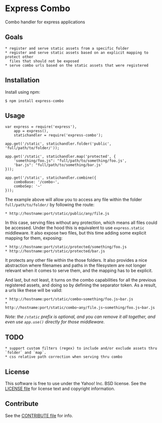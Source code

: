 Express Combo
=============

Combo handler for express applications

## Goals

    * register and serve static assets from a specific folder
    * register and serve static assets based on an explicit mapping to protect other
      files that should not be exposed
    * serve combo urls based on the static assets that were registered

Installation
------------

Install using npm:

```shell
$ npm install express-combo
```

Usage
-----

```
var express = require('express'),
    app = express(),
    statichandler = require('express-combo');

app.get('/static', statichandler.folder('public', 'full/path/to/folder/'));

app.get('/static', statichandler.map('protected', {
    'something/foo.js": "full/path/to/something/foo.js',
    'bar.js": "full/path/to/something/bar.js'
}));

app.get('/static', statichandler.combine({
    comboBase: '/combo~',
    comboSep: '~'
}));
```

The example above will allow you to access any file within the folder
`full/path/to/folder/` by following the route:

    * http://hostname:port/static/public/any/file.js

In this case, serving files without any protection, which means all files could be
accessed. Under the hood this is equivalent to use `express.static` middleware.
It also expose two files, but this time adding some explicit mapping for them, exposing:

    * http://hostname:port/static/protected/something/foo.js
    * http://hostname:port/static/protected/bar.js

It protects any other file within the those folders. It also provides a nice abstraction
where filenames and paths in the filesystem are not longer relevant when it comes to serve
them, and the mapping has to be explicit.

And last, but not least, it turns on the combo capabilities for all the previous
registered assets, and doing so by defining the separator token. As a result,
a urls like these will be valid:

    * http://hostname:port/static/combo~something/foo.js~bar.js
    * http://hostname:port/static/combo~any/file.js~something/foo.js~bar.js

_Note: the `/static` prefix is optional, and you can remove it all together, and even
use `app.use()` directly for those middleware._

TODO
----

    * support custom filters (regex) to include and/or exclude assets thru `folder` and `map`.
    * css relative path correction when serving thru combo

License
-------

This software is free to use under the Yahoo! Inc. BSD license.
See the [LICENSE file][] for license text and copyright information.

[LICENSE file]: https://github.com/yahoo/express-combo/blob/master/LICENSE

Contribute
----------

See the [CONTRIBUTE file][] for info.

[CONTRIBUTE file]: https://github.com/yahoo/express-combo/blob/master/CONTRIBUTE
